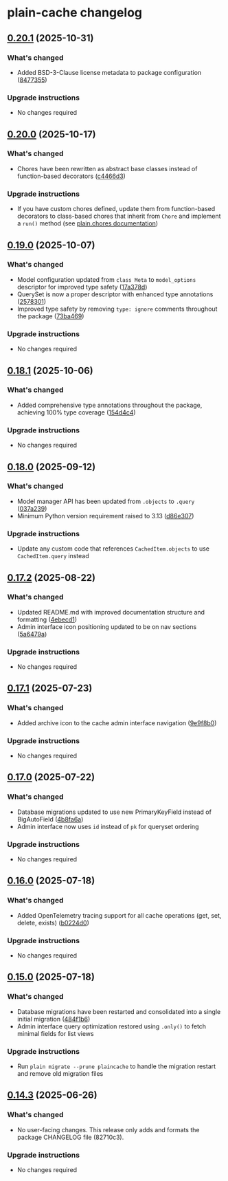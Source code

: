 # plain-cache changelog

## [0.20.1](https://github.com/dropseed/plain/releases/plain-cache@0.20.1) (2025-10-31)

### What's changed

- Added BSD-3-Clause license metadata to package configuration ([8477355](https://github.com/dropseed/plain/commit/8477355e65))

### Upgrade instructions

- No changes required

## [0.20.0](https://github.com/dropseed/plain/releases/plain-cache@0.20.0) (2025-10-17)

### What's changed

- Chores have been rewritten as abstract base classes instead of function-based decorators ([c4466d3](https://github.com/dropseed/plain/commit/c4466d3c60))

### Upgrade instructions

- If you have custom chores defined, update them from function-based decorators to class-based chores that inherit from `Chore` and implement a `run()` method (see [plain.chores documentation](https://github.com/dropseed/plain/tree/master/plain/plain/chores))

## [0.19.0](https://github.com/dropseed/plain/releases/plain-cache@0.19.0) (2025-10-07)

### What's changed

- Model configuration updated from `class Meta` to `model_options` descriptor for improved type safety ([17a378d](https://github.com/dropseed/plain/commit/17a378dcfb))
- QuerySet is now a proper descriptor with enhanced type annotations ([2578301](https://github.com/dropseed/plain/commit/2578301819))
- Improved type safety by removing `type: ignore` comments throughout the package ([73ba469](https://github.com/dropseed/plain/commit/73ba469ba0))

### Upgrade instructions

- No changes required

## [0.18.1](https://github.com/dropseed/plain/releases/plain-cache@0.18.1) (2025-10-06)

### What's changed

- Added comprehensive type annotations throughout the package, achieving 100% type coverage ([154d4c4](https://github.com/dropseed/plain/commit/154d4c44fc))

### Upgrade instructions

- No changes required

## [0.18.0](https://github.com/dropseed/plain/releases/plain-cache@0.18.0) (2025-09-12)

### What's changed

- Model manager API has been updated from `.objects` to `.query` ([037a239](https://github.com/dropseed/plain/commit/037a239ef4))
- Minimum Python version requirement raised to 3.13 ([d86e307](https://github.com/dropseed/plain/commit/d86e307efb))

### Upgrade instructions

- Update any custom code that references `CachedItem.objects` to use `CachedItem.query` instead

## [0.17.2](https://github.com/dropseed/plain/releases/plain-cache@0.17.2) (2025-08-22)

### What's changed

- Updated README.md with improved documentation structure and formatting ([4ebecd1](https://github.com/dropseed/plain/commit/4ebecd1856))
- Admin interface icon positioning updated to be on nav sections ([5a6479a](https://github.com/dropseed/plain/commit/5a6479ac79))

### Upgrade instructions

- No changes required

## [0.17.1](https://github.com/dropseed/plain/releases/plain-cache@0.17.1) (2025-07-23)

### What's changed

- Added archive icon to the cache admin interface navigation ([9e9f8b0](https://github.com/dropseed/plain/commit/9e9f8b0))

### Upgrade instructions

- No changes required

## [0.17.0](https://github.com/dropseed/plain/releases/plain-cache@0.17.0) (2025-07-22)

### What's changed

- Database migrations updated to use new PrimaryKeyField instead of BigAutoField ([4b8fa6a](https://github.com/dropseed/plain/commit/4b8fa6a))
- Admin interface now uses `id` instead of `pk` for queryset ordering

### Upgrade instructions

- No changes required

## [0.16.0](https://github.com/dropseed/plain/releases/plain-cache@0.16.0) (2025-07-18)

### What's changed

- Added OpenTelemetry tracing support for all cache operations (get, set, delete, exists) ([b0224d0](https://github.com/dropseed/plain/commit/b0224d0418))

### Upgrade instructions

- No changes required

## [0.15.0](https://github.com/dropseed/plain/releases/plain-cache@0.15.0) (2025-07-18)

### What's changed

- Database migrations have been restarted and consolidated into a single initial migration ([484f1b6](https://github.com/dropseed/plain/commit/484f1b6e93))
- Admin interface query optimization restored using `.only()` to fetch minimal fields for list views

### Upgrade instructions

- Run `plain migrate --prune plaincache` to handle the migration restart and remove old migration files

## [0.14.3](https://github.com/dropseed/plain/releases/plain-cache@0.14.3) (2025-06-26)

### What's changed

- No user-facing changes. This release only adds and formats the package CHANGELOG file (82710c3).

### Upgrade instructions

- No changes required
